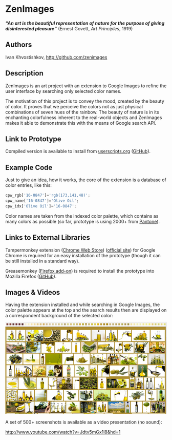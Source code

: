 # ZenImages 

***“An art is the beautiful representation of nature for the purpose of giving disinterested pleasure”*** (Ernest Govett, _Art Principles_, 1919)

## Authors
Ivan Khvostishkov, http://github.com/zenimages

## Description
ZenImages is an art project with an extension to Google Images to refine the user interface by searching only selected color names.

The motivation of this project is to convey the mood, created by the beauty of color. It proves that we perceive the colors not as just physical combinations of seven hues of the rainbow. The beauty of nature is in its enchanting colorfulness inherent to the real-world objects and ZenImages makes it able to demonstrate this with the means of Google search API. 

## Link to Prototype

Compiled version is available to install from [userscripts.org](http://userscripts.org/scripts/show/405936) ([GitHub](https://github.com/zenimages/devart-template/blob/master/project_code/zenimages.min.user.js)).

## Example Code
Just to give an idea, how it works, the core of the extension is a database of color entries, like this:
```javascript
cpw_rgb['16-0847']='rgb(173,141,48)';
cpw_name['16-0847']='Olive Oil';
cpw_idx['Olive Oil']='16-0847';
```
Color names are taken from the indexed color palette, which contains as many colors as possible (so far, prototype is using 2000+ from [Pantone](http://pantone.com/)). 

## Links to External Libraries
Tampermonkey extension ([Chrome Web Store](https://chrome.google.com/webstore/detail/tampermonkey/dhdgffkkebhmkfjojejmpbldmpobfkfo)) ([official site](http://tampermonkey.net/)) for Google Chrome is required for an easy installation of the prototype (though it can be still installed in a standard way).

Greasemonkey ([Firefox add-on](https://addons.mozilla.org/en-US/firefox/addon/greasemonkey/)) is required to install the prototype into Mozilla Firefox ([GitHub](https://github.com/greasemonkey/greasemonkey/)).

## Images & Videos
Having the extension installed and while searching in Google Images, the color palette appears at the top and the search results then are displayed on a correspondent background of the selected color:

![Olive Oil Screenshot](project_images/olive_oil_screenshot.png?raw=true)

A set of 500+ screenshots is available as a video presentation (no sound): 

http://www.youtube.com/watch?v=Jdtv5mGx1l8&hd=1
